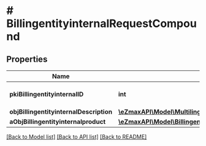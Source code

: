 # # BillingentityinternalRequestCompound

## Properties

Name | Type | Description | Notes
------------ | ------------- | ------------- | -------------
**pkiBillingentityinternalID** | **int** | The unique ID of the Billingentityinternal. | [optional]
**objBillingentityinternalDescription** | [**\eZmaxAPI\Model\MultilingualBillingentityinternalDescription**](MultilingualBillingentityinternalDescription.md) |  |
**aObjBillingentityinternalproduct** | [**\eZmaxAPI\Model\BillingentityinternalproductRequestCompound[]**](BillingentityinternalproductRequestCompound.md) |  |

[[Back to Model list]](../../README.md#models) [[Back to API list]](../../README.md#endpoints) [[Back to README]](../../README.md)
